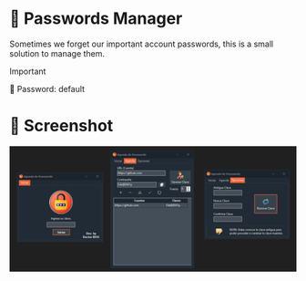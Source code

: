 # :police_officer: Passwords Manager

Sometimes we forget our important account passwords, this is a small solution to manage them.</br>

> [!IMPORTANT]
> :key: Password:  default

# :camera_flash: Screenshot
<div align="center">
  <img src="https://github.com/DoctorBIOS1990/passwords-manager/blob/main/Screenshoot/ScreenShot.png">
</div>
